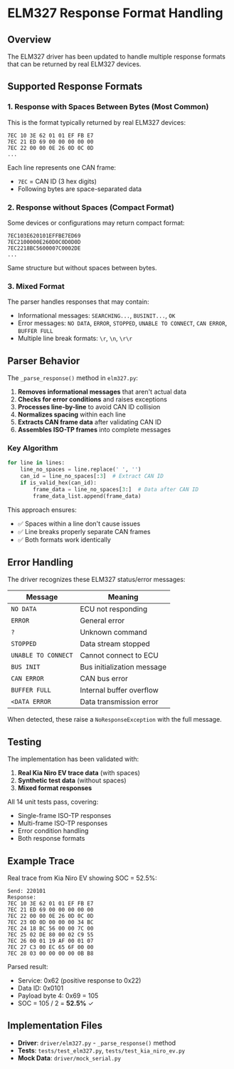 # ELM327 Response Format Handling

## Overview

The ELM327 driver has been updated to handle multiple response formats that can be returned by real ELM327 devices.

## Supported Response Formats

### 1. Response with Spaces Between Bytes (Most Common)

This is the format typically returned by real ELM327 devices:

```
7EC 10 3E 62 01 01 EF FB E7 
7EC 21 ED 69 00 00 00 00 00 
7EC 22 00 00 0E 26 0D 0C 0D 
...
```

Each line represents one CAN frame:
- `7EC` = CAN ID (3 hex digits)
- Following bytes are space-separated data

### 2. Response without Spaces (Compact Format)

Some devices or configurations may return compact format:

```
7EC103E620101EFFBE7ED69
7EC2100000E260D0C0D0D0D
7EC2218BC5600007C0002DE
...
```

Same structure but without spaces between bytes.

### 3. Mixed Format

The parser handles responses that may contain:
- Informational messages: `SEARCHING...`, `BUSINIT...`, `OK`
- Error messages: `NO DATA`, `ERROR`, `STOPPED`, `UNABLE TO CONNECT`, `CAN ERROR`, `BUFFER FULL`
- Multiple line break formats: `\r`, `\n`, `\r\r`

## Parser Behavior

The `_parse_response()` method in `elm327.py`:

1. **Removes informational messages** that aren't actual data
2. **Checks for error conditions** and raises exceptions
3. **Processes line-by-line** to avoid CAN ID collision
4. **Normalizes spacing** within each line
5. **Extracts CAN frame data** after validating CAN ID
6. **Assembles ISO-TP frames** into complete messages

### Key Algorithm

```python
for line in lines:
    line_no_spaces = line.replace(' ', '')
    can_id = line_no_spaces[:3]  # Extract CAN ID
    if is_valid_hex(can_id):
        frame_data = line_no_spaces[3:]  # Data after CAN ID
        frame_data_list.append(frame_data)
```

This approach ensures:
- ✅ Spaces within a line don't cause issues
- ✅ Line breaks properly separate CAN frames
- ✅ Both formats work identically

## Error Handling

The driver recognizes these ELM327 status/error messages:

| Message | Meaning |
|---------|---------|
| `NO DATA` | ECU not responding |
| `ERROR` | General error |
| `?` | Unknown command |
| `STOPPED` | Data stream stopped |
| `UNABLE TO CONNECT` | Cannot connect to ECU |
| `BUS INIT` | Bus initialization message |
| `CAN ERROR` | CAN bus error |
| `BUFFER FULL` | Internal buffer overflow |
| `<DATA ERROR` | Data transmission error |

When detected, these raise a `NoResponseException` with the full message.

## Testing

The implementation has been validated with:

1. **Real Kia Niro EV trace data** (with spaces)
2. **Synthetic test data** (without spaces) 
3. **Mixed format responses**

All 14 unit tests pass, covering:
- Single-frame ISO-TP responses
- Multi-frame ISO-TP responses
- Error condition handling
- Both response formats

## Example Trace

Real trace from Kia Niro EV showing SOC = 52.5%:

```
Send: 220101
Response:
7EC 10 3E 62 01 01 EF FB E7 
7EC 21 ED 69 00 00 00 00 00 
7EC 22 00 00 0E 26 0D 0C 0D 
7EC 23 0D 0D 00 00 00 34 BC 
7EC 24 18 BC 56 00 00 7C 00 
7EC 25 02 DE 80 00 02 C9 55 
7EC 26 00 01 19 AF 00 01 07 
7EC 27 C3 00 EC 65 6F 00 00 
7EC 28 03 00 00 00 00 0B B8 
```

Parsed result:
- Service: 0x62 (positive response to 0x22)
- Data ID: 0x0101
- Payload byte 4: 0x69 = 105
- SOC = 105 / 2 = **52.5%** ✓

## Implementation Files

- **Driver**: `driver/elm327.py` - `_parse_response()` method
- **Tests**: `tests/test_elm327.py`, `tests/test_kia_niro_ev.py`
- **Mock Data**: `driver/mock_serial.py`
